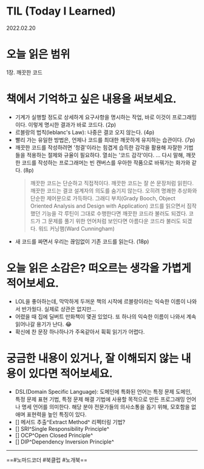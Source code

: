 # TIL (Today I Learned)

2022.02.20

# 오늘 읽은 범위

1장. 깨끗한 코드

# 책에서 기억하고 싶은 내용을 써보세요.

- 기계가 실행할 정도로 상세하게 요구사항을 명시하는 작업, 바로 이것이 프로그래밍이다. 이렇게 명시한 결과가 바로 코드다. (2p)
- 르블랑의 법칙(leblanc's Law): 나중은 결코 오지 않는다. (4p)
- 빨리 가는 유일한 방법은, 언제나 코드를 최대한 깨끗하게 유지하는 습관이다. (7p)
- 깨끗한 코드를 작성하려면 '청결'이라는 힘겹게 습득한 감각을 활용해 자잘한 기법들을 적용하는 절제와 규율이 필요하다. 열쇠는 '코드 감각'이다. ... 다시 말해, 깨끗한 코드를 작성하는 프로그래머는 빈 캔버스를 우아한 작품으로 바꿔가는 화가와 같다. (8p)
  > 깨끗한 코드는 단순하고 직접적이다. 깨끗한 코드는 잘 쓴 문장처럼 읽힌다. 깨끗한 코드는 결코 설계자의 의도를 숨기지 않는다. 오히려 명쾌한 추상화와 단순한 제어문으로 가득하다. 그래디 부치(Grady Booch, Object Oriented Analysis and Design with Application)
  > 코드를 읽으면서 짐작했던 기능을 각 루틴이 그대로 수행한다면 깨끗한 코드라 불러도 되겠다. 코드가 그 문제를 풀기 위한 언어처럼 보인다면 아름다운 코드라 불러도 되겠다. 워드 커닝햄(Ward Cunningham)
- 새 코드를 짜면서 우리는 끊임없이 기존 코드를 읽는다. (18p)

# 오늘 읽은 소감은? 떠오르는 생각을 가볍게 적어보세요.

- LOL을 좋아하는데, 막막하게 두꺼운 책의 시작에 르블랑이라는 익숙한 이름이 나와서 반가웠다. 실제로 상관은 없지만...
- 어렸을 때 집에 딜버트 만화책이 몇권 있었다. 또 하나의 익숙한 이름이 나와서 계속 읽어나갈 용기가 난다. :joy:
- 확신에 찬 문장 하나하나가 주옥같아서 휙휙 읽기가 어렵다.

# 궁금한 내용이 있거나, 잘 이해되지 않는 내용이 있다면 적어보세요.

- DSL(Domain Specific Language): 도메인에 특화된 언어는 특정 문제 도메인, 특정 문제 표현 기법, 특정 문제 해결 기법에 사용할 목적으로 만든 프로그래밍 언어나 명세 언어를 의미한다. 해당 분야 전문가들의 의사소통을 돕기 위해, 모호함을 없애며 표현력을 높인 특징이 있다.
- [] 메서드 추출^Extract Method^ 리펙터링 기법?
- [] SRI^Single Responsibility Principle^
- [] OCP^Open Closed Principle^
- [] DIP^Dependency Inversion Principle^

---

==#노마드코더 #북클럽 #노개북==
